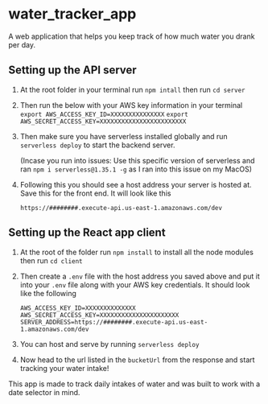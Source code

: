 # water_tracker_app
A web application that helps you keep track of how much water you drank per day.

## Setting up the API server

1. At the root folder in your terminal run `npm intall` then run `cd server`

2. Then run the below with your AWS key information in your terminal
   `export AWS_ACCESS_KEY_ID=XXXXXXXXXXXXXXX`
   `export AWS_SECRET_ACCESS_KEY=XXXXXXXXXXXXXXXXXXXXXXXX`

3. Then make sure you have serverless installed globally and run `serverless deploy` to start the backend server. 

   (Incase you run into issues: Use this specific version of serverless and ran `npm i serverless@1.35.1 -g` as I ran into this issue on my MacOS)
   
4. Following this you should see a host address your server is hosted at. Save this for the front end. It will look like this 

   ```
   https://########.execute-api.us-east-1.amazonaws.com/dev
   ```

   

## Setting up the React app client

1. At the root of the folder run `npm install` to install all the node modules then run `cd client`

2. Then create a `.env` file with the host address you saved above and put it into your `.env` file along with your AWS key credentials. It should look like the following 

   ```
   AWS_ACCESS_KEY_ID=XXXXXXXXXXXXXX
   AWS_SECRET_ACCESS_KEY=XXXXXXXXXXXXXXXXXXXXXX
   SERVER_ADDRESS=https://########.execute-api.us-east-1.amazonaws.com/dev
   ```

3. You can host and serve by running `serverless deploy`

4. Now head to the url listed in the `bucketUrl` from the response and start tracking your water intake!



This app is made to track daily intakes of water and was built to work with a date selector in mind.

